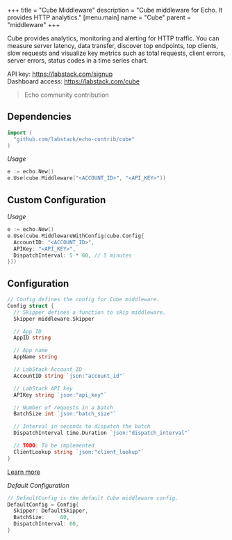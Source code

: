 +++
title = "Cube Middleware"
description = "Cube middleware for Echo. It provides HTTP analytics."
[menu.main]
  name = "Cube"
  parent = "middleware"
+++


Cube provides analytics, monitoring and alerting for HTTP traffic. You can measure server latency, data transfer, discover top endpoints, top clients, slow requests and visualize key metrics such as total requests, client errors, server errors, status codes in a time series chart.

API key: https://labstack.com/signup<br>
Dashboard access: https://labstack.com/cube

> Echo community contribution 

## Dependencies

```go
import (
  "github.com/labstack/echo-contrib/cube"
)
```

*Usage*

```go
e := echo.New()
e.Use(cube.Middleware("<ACCOUNT_ID>", "<API_KEY>"))
```

## Custom Configuration

*Usage*

```go
e := echo.New()
e.Use(cube.MiddlewareWithConfig(cube.Config{
  AccountID: "<ACCOUNT_ID>",
  APIKey: "<API_KEY>",
  DispatchInterval: 5 * 60, // 5 minutes
}))
```

## Configuration

```go
// Config defines the config for Cube middleware.
Config struct {
  // Skipper defines a function to skip middleware.
  Skipper middleware.Skipper

  // App ID
  AppID string

  // App name
  AppName string

  // LabStack Account ID
  AccountID string `json:"account_id"`

  // LabStack API key
  APIKey string `json:"api_key"`

  // Number of requests in a batch
  BatchSize int `json:"batch_size"`

  // Interval in seconds to dispatch the batch
  DispatchInterval time.Duration `json:"dispatch_interval"`

  // TODO: To be implemented
  ClientLookup string `json:"client_lookup"`
}
```

[Learn more](https://labstack.com/docs/cube)

*Default Configuration*

```go
// DefaultConfig is the default Cube middleware config.
DefaultConfig = Config{
  Skipper: DefaultSkipper,
  BatchSize:     60,
  DispatchInterval: 60,
}
```
